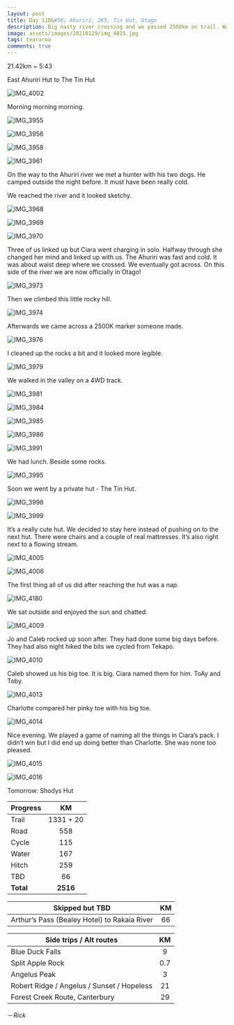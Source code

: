 ```yaml
---
layout: post
title: Day 110&#58; Ahuriri, 2K5, Tin Hut, Otago
description: Big nasty river crossing and we passed 2500km on trail. Was planning to go to the next hut but we found a little cute hut to lay about in. 
image: assets/images/20210129/img_4015.jpg
tags: teararoa
comments: true
---
```


21.42km ~ 5:43

East Ahuriri Hut to The Tin Hut

![IMG_4002](/assets/images/20210129/img_4002.jpg)

Morning morning morning. 

![IMG_3955](/assets/images/20210129/img_3955.jpg)

![IMG_3956](/assets/images/20210129/img_3956.jpg)

![IMG_3958](/assets/images/20210129/img_3958.jpg)

![IMG_3961](/assets/images/20210129/img_3961.jpg)

On the way to the Ahuriri river we met a hunter with his two dogs. He camped outside the night before. It must have been really cold. 

We reached the river and it looked sketchy. 

![IMG_3968](/assets/images/20210129/img_3968.jpg)

![IMG_3969](/assets/images/20210129/img_3969.jpg)

![IMG_3970](/assets/images/20210129/img_3970.jpg)

Three of us linked up but Ciara went charging in solo. Halfway through she changed her mind and linked up with us. The Ahuriri was fast and cold. It was about waist deep where we crossed. We eventually got across. On this side of the river we are now officially in Otago!

![IMG_3973](/assets/images/20210129/img_3973.jpg)

Then we climbed this little rocky hill. 

![IMG_3974](/assets/images/20210129/img_3974.jpg)

Afterwards we came across a 2500K marker someone made. 

![IMG_3976](/assets/images/20210129/img_3976.jpg)

I cleaned up the rocks a bit and it looked more legible. 

![IMG_3979](/assets/images/20210129/img_3979.jpg)

We walked in the valley on a 4WD track. 

![IMG_3981](/assets/images/20210129/img_3981.jpg)

![IMG_3984](/assets/images/20210129/img_3984.jpg)

![IMG_3985](/assets/images/20210129/img_3985.jpg)

![IMG_3986](/assets/images/20210129/img_3986.jpg)

![IMG_3991](/assets/images/20210129/img_3991.jpg)

We had lunch. Beside some rocks. 

![IMG_3995](/assets/images/20210129/img_3995.jpg)

Soon we went by a private hut - The Tin Hut. 

![IMG_3998](/assets/images/20210129/img_3998.jpg)

![IMG_3999](/assets/images/20210129/img_3999.jpg)

It’s a really cute hut. We decided to stay here instead of pushing on to the next hut. There were chairs and a couple of real mattresses. It’s also right next to a flowing stream. 

![IMG_4005](/assets/images/20210129/img_4005.jpg)

![IMG_4006](/assets/images/20210129/img_4006.jpg)

The first thing all of us did after reaching the hut was a nap. 

![IMG_4180](/assets/images/20210129/img_4180.jpg)

We sat outside and enjoyed the sun and chatted. 

![IMG_4009](/assets/images/20210129/img_4009.jpg)

Jo and Caleb rocked up soon after. They had done some big days before. They had also night hiked the bits we cycled from Tekapo. 

![IMG_4010](/assets/images/20210129/img_4010.jpg)

Caleb showed us his big toe. It is big. Ciara named them for him. ToAy and Toby.

![IMG_4013](/assets/images/20210129/img_4013.jpg)

Charlotte compared her pinky toe with his big toe. 

![IMG_4014](/assets/images/20210129/img_4014.jpg)

Nice evening. We played a game of naming all the things in Ciara’s pack. I didn’t win but I did end up doing better than Charlotte. She was none too pleased. 

![IMG_4015](/assets/images/20210129/img_4015.jpg)

![IMG_4016](/assets/images/20210129/img_4016.jpg)

Tomorrow: Shodys Hut

| Progress | KM |
| ---- |:----:|
| Trail | 1331 + 20 |
| Road | 558 |
| Cycle | 115 |
| Water | 167 |
| Hitch | 259 |
| TBD | 66 |
| **Total** | **2516** |

| Skipped but TBD | KM |
| ---- |:----:|
| Arthur’s Pass (Bealey Hotel) to Rakaia River | 66 |

| Side trips / Alt routes | KM |
| ---- |:----:|
| Blue Duck Falls | 9 |
| Split Apple Rock | 0.7 |
| Angelus Peak | 3 |
| Robert Ridge / Angelus / Sunset / Hopeless | 21 |
| Forest Creek Route, Canterbury | 29 |


－_Rick_